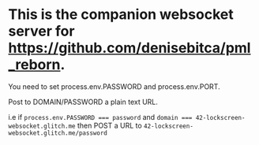 # This is the companion websocket server for https://github.com/denisebitca/pml_reborn.

You need to set process.env.PASSWORD and process.env.PORT.

Post to DOMAIN/PASSWORD a plain text URL.

i.e if ``process.env.PASSWORD === password`` and ``domain === 42-lockscreen-websocket.glitch.me`` then POST a URL to ``42-lockscreen-websocket.glitch.me/password``
